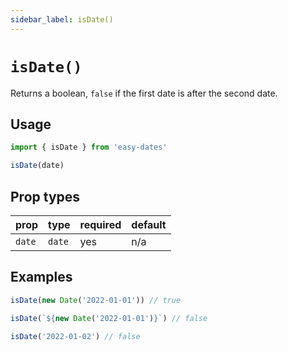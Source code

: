 ```yaml
---
sidebar_label: isDate()
---
```


# `isDate()`
Returns a boolean, `false` if the first date is after the second date.

## Usage
```javascript
import { isDate } from 'easy-dates'

isDate(date)
```

## Prop types
| prop            | type   | required | default |
|-----------------|--------|----------|---------|
| `date`          | `date` | yes      | n/a     |

## Examples
```javascript
isDate(new Date('2022-01-01')) // true
```

```javascript
isDate(`${new Date('2022-01-01')}`) // false
```

```javascript
isDate('2022-01-02') // false
```